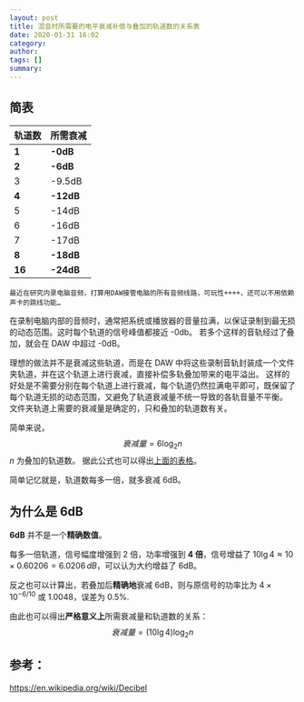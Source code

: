 ```yaml
---
layout: post
title: 混音时所需要的电平衰减补偿与叠加的轨道数的关系表
date: 2020-01-31 16:02
category: 
author: 
tags: []
summary: 
---
```


## 简表

| 轨道数 | 所需衰减  |
| ------ | --------- |
| **1**  | **-0dB**  |
| **2**  | **-6dB**  |
| 3      | -9.5dB    |
| **4**  | **-12dB** |
| 5      | -14dB     |
| 6      | -16dB     |
| 7      | -17dB     |
| **8**  | **-18dB** |
| **16** | **-24dB** |

<!--more-->

    最近在研究内录电脑音频，打算用DAW接管电脑的所有音频线路，可玩性++++，还可以不用依赖声卡的跳线功能…

在录制电脑内部的音频时，通常把系统或播放器的音量拉满，以保证录制到最无损的动态范围。这时每个轨道的信号峰值都接近 -0db。
若多个这样的音轨经过了叠加，就会在 DAW 中超过 -0dB。

理想的做法并不是衰减这些轨道，而是在 DAW 中将这些录制音轨封装成一个文件夹轨道，并在这个轨道上进行衰减，直接补偿多轨叠加带来的电平溢出。
这样的好处是不需要分别在每个轨道上进行衰减，每个轨道仍然拉满电平即可，既保留了每个轨道无损的动态范围，又避免了轨道衰减量不统一导致的各轨音量不平衡。
文件夹轨道上需要的衰减量是确定的，只和叠加的轨道数有关。

简单来说，
$$衰减量 = 6\log_2n$$
$n$ 为叠加的轨道数。
据此公式也可以得出[上面的表格](#简表)。

简单记忆就是，轨道数每多一倍，就多衰减 6dB。

## 为什么是 **6dB**

**6dB** 并不是一个**精确数值**。

每多一倍轨道，信号幅度增强到 2 倍，功率增强到 **4 倍**，信号增益了 $10\lg4 \approx 10 \times 0.60206 = 6.0206$$\,dB$，可以认为大约增益了 6dB。

反之也可以计算出，若叠加后**精确地**衰减 6dB，则与原信号的功率比为 $4 \times 10 ^ {-6/10}$ 或 1.0048，误差为 0.5%.

由此也可以得出**严格意义上**所需衰减量和轨道数的关系：
$$衰减量 = \left( 10\lg4 \right) \log_2n$$

## 参考：
https://en.wikipedia.org/wiki/Decibel

